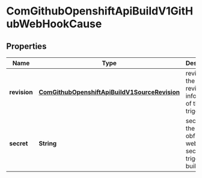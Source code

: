 
# ComGithubOpenshiftApiBuildV1GitHubWebHookCause

## Properties
Name | Type | Description | Notes
------------ | ------------- | ------------- | -------------
**revision** | [**ComGithubOpenshiftApiBuildV1SourceRevision**](ComGithubOpenshiftApiBuildV1SourceRevision.md) | revision is the git revision information of the trigger. |  [optional]
**secret** | **String** | secret is the obfuscated webhook secret that triggered a build. |  [optional]



